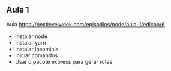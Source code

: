 ## Aula 1
Aula https://nextlevelweek.com/episodios/node/aula-1/edicao/6

 * Instalar node
 * Instalar yarn
 * Instalar Insominia
 * Iniciar comandos
 * Usar o pacote express para gerar rotas

 